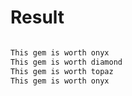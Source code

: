 # Result

```bash

This gem is worth onyx
This gem is worth diamond
This gem is worth topaz
This gem is worth onyx
```

